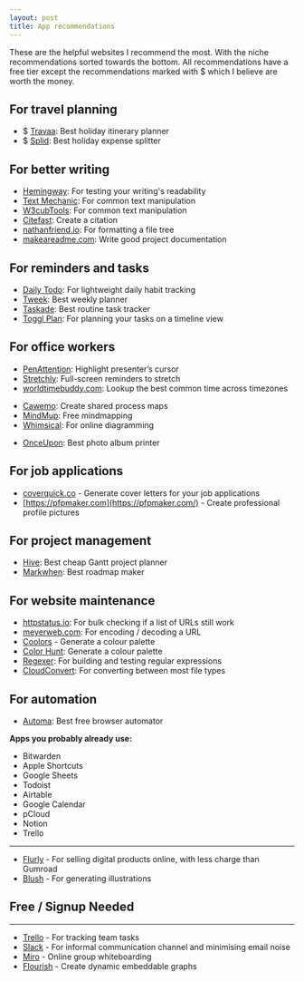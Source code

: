 ```yaml
---
layout: post
title: App recommendations
---
```


These are the helpful websites I recommend the most. With the niche recommendations sorted towards the bottom. All recommendations have a free tier except the recommendations marked with $ which I believe are worth the money.

## For travel planning

* $ [Travaa](http://travaa.com): Best holiday itinerary planner
* $ [Splid](https://splid.app/english): Best holiday expense splitter

## For better writing

- [Hemingway](http://www.hemingwayapp.com): For testing your writing's readability
- [Text Mechanic](http://textmechanic.com/): For common text manipulation
- [W3cubTools](https://tools.w3cub.com/): For common text manipulation
- [Citefast](https://www.citefast.com/?s=APA7#_Webpage): Create a citation
- [nathanfriend.io](https://tree.nathanfriend.io/): For formatting a file tree
- [makeareadme.com](https://www.makeareadme.com/): Write good project documentation

## For reminders and tasks

- [Daily Todo](https://dailytodo.org): For lightweight daily habit tracking
- [Tweek](http://tweek.so): Best weekly planner
- [Taskade](https://www.taskade.com): Best routine task tracker
- [Toggl Plan](https://toggl.com/plan/): For planning your tasks on a timeline view

## For office workers

* [PenAttention](http://www.math.uaa.alaska.edu/~afkjm/PenAttention/download.html): Highlight presenter’s cursor
* [Stretchly](https://hovancik.net/stretchly): Full-screen reminders to stretch
* [worldtimebuddy.com](https://www.worldtimebuddy.com/?pl=1&lid=2158177,1701668,1269843&h=1701668&hf=1): Lookup the best common time across timezones
- [Cawemo](https://identity.camunda.io/login?client_id=cawemo&success_url=https://identity.camunda.io/api/authorize?view%3Dlogin%26state%3D%257B%257D%26response_type%3Dcode%26scope%3Dcawemo-read%26client_id%3Dcawemo%26redirect_uri%3Dhttps%253A%252F%252Fcawemo.com%252Fiam-login-callback): Create shared process maps
- [MindMup](https://www.mindmup.com/): Free mindmapping
- [Whimsical](https://whimsical.com/): For online diagramming
* [OnceUpon](https://onceupon.photo): Best photo album printer

## For job applications

- [coverquick.co](http://coverquick.co) - Generate cover letters for your job applications
- [https://pfpmaker.com](https://pfpmaker.com/) - Create professional profile pictures

## For project management

* [Hive](https://hive.com): Best cheap Gantt project planner
* [Markwhen](https://markwhen.com): Best roadmap maker

## For website maintenance

- [httpstatus.io](http://httpstatus.io): For bulk checking if a list of URLs still work
- [meyerweb.com](https://meyerweb.com/eric/tools/dencoder/): For encoding / decoding a URL
- [Coolors](https://coolors.co/ddfcad-c8e087-95a472-82846d-646165) - Generate a colour palette
- [Color Hunt](https://colorhunt.co/): Generate a colour palette
- [Regexer](https://regexr.com/): For building and testing regular expressions
- [CloudConvert](https://cloudconvert.com/): For converting between most file types

## For automation

* [Automa](https://www.automa.site): Best free browser automator

**Apps you probably already use:**
* Bitwarden
* Apple Shortcuts
* Google Sheets
* Todoist
* Airtable
* Google Calendar
* pCloud
* Notion
* Trello


---

- [Flurly](https://flurly.com/) - For selling digital products online, with less charge than Gumroad
- [Blush](http://blush.design) - For generating illustrations


## Free / Signup Needed

---


- [Trello](https://trello.com/) - For tracking team tasks
- [Slack](https://slack.com/) - For informal communication channel and minimising email noise
- [Miro](https://miro.com/) - Online group whiteboarding
- [Flourish](http://flourish.studio) - Create dynamic embeddable graphs
